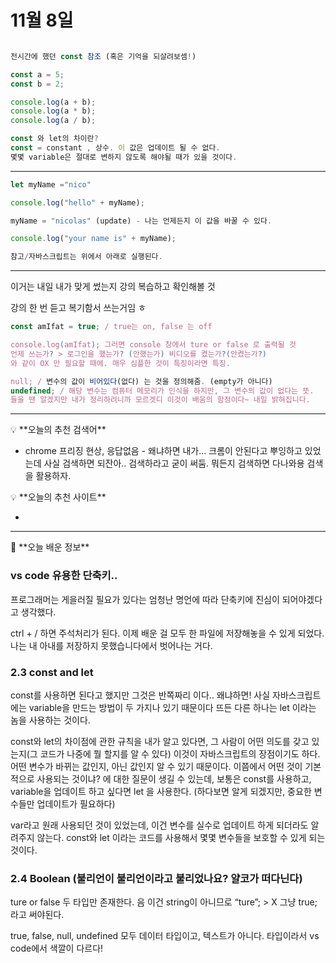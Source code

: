 # 11월 8일 

```jsx

전시간에 했던 const 참조 (혹은 기억을 되살려보셈!)

const a = 5;
const b = 2;

console.log(a + b);
console.log(a * b);
console.log(a / b);

const 와 let의 차이란? 
const = constant , 상수. 이 값은 업데이트 될 수 없다. 
몇몇 variable은 절대로 변하지 않도록 해야될 때가 있을 것이다. 
```

---

```jsx
let myName ="nico"

console.log("hello" + myName);

myName = "nicolas" (update) - 나는 언제든지 이 값을 바꿀 수 있다. 

console.log("your name is" + myName);

참고/자바스크립트는 위에서 아래로 실행된다. 
```

---

이거는 내일 내가 맞게 썼는지 강의 복습하고 확인해볼 것 

강의 한 번 듣고 복기함서 쓰는거임 ㅎ

```jsx
const amIfat = true; / true는 on, false 는 off

console.log(amIfat); 그러면 console 창에서 ture or false 로 출력될 것
언제 쓰는가? > 로그인을 했는가? (안했는가) 비디오를 켰는가?(안켰는가?) 
와 같이 OX 만 필요할 때에. 매우 심플한 것이 특징이라면 특징.

null; / 변수의 값이 비어있다(없다) 는 것을 정의해줌. (empty가 아니다)
undefined; / 해당 변수는 컴퓨터 메모리가 인식을 하지만, 그 변수의 값이 없다는 뜻.
들을 땐 알겠지만 내가 정리하려니까 모르겟디 이것이 배움의 함정이다~ 내일 밝혀집니다.
```

---

<aside>
💡 **오늘의 추천 검색어**

</aside>

- chrome 프리징 현상, 응답없음 - 왜냐하면 내가… 크롬이 안된다고 뿌잉하고 있었는데 사실 검색하면 되잔아.. 검색하라고 굳이 써둠. 뭐든지 검색하면 다나와용 검색을 활용하자.

<aside>
💡 **오늘의 추천 사이트**

</aside>

- 

---

<aside>
💬 **오늘 배운 정보**

</aside>

### vs code 유용한 단축키.. 

프로그래머는 게을러질 필요가 있다는 엄청난 명언에 따라 단축키에 진심이 되어야겠다고 생각했다.

ctrl + / 하면 주석처리가 된다. 이제 배운 걸 모두 한 파일에 저장해놓을 수 있게 되었다. 나는 내 아내를 저장하지 못했습니다에서 벗어나는 거다. 

### 2.3 const and let  

const를 사용하면 된다고 했지만 그것은 반쪽짜리 이다.. 왜냐하면! 사실 자바스크립트에는 variable을 만드는 방법이 두 가지나 있기 때문이다 뜨든 다른 하나는 let 이라는 놈을 사용하는 것이다. 

const와 let의 차이점에 관한 규칙을 내가 알고 있다면, 그  사람이 어떤 의도를 갖고 있는지(그 코드가 나중에 뭘 할지를 알 수 있다) 이것이 자바스크립트의 장점이기도 하다. 어떤 변수가 바뀌는 값인지, 아닌 값인지 알 수 있기 때문이다. 이쯤에서 어떤 것이 기본적으로 사용되는 것이냐? 에 대한 질문이 생길 수 있는데, 보통은 const를 사용하고, variable을 업데이트 하고 싶다면 let 을 사용한다. (하다보면 알게 되겠지만, 중요한 변수들만 업데이트가 필요하다)

var라고 원래 사용되던 것이 있었는데, 이건 변수를 실수로 업데이트 하게 되더라도 알려주지 않는다. const와 let 이라는 코드를 사용해서 몇몇 변수들을 보호할 수 있게 되는 것이다. 

### 2.4 Boolean (불리언이 불리언이라고 불리었나요? 얄코가 떠다닌다)

ture or false 두 타입만 존재한다. 음 이건 string이 아니므로 “ture”; > X 그냥 true; 라고 써야된다.

true, false, null, undefined 모두 데이터 타입이고, 텍스트가 아니다. 타입이라서 vs code에서 색깔이 다르다!